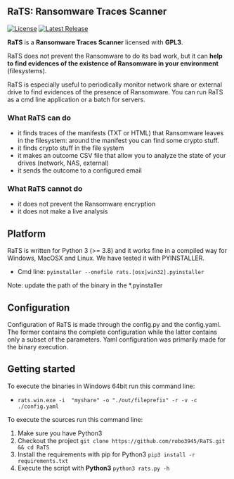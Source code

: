 ## RaTS: Ransomware Traces Scanner ##

[![License](https://img.shields.io/badge/license-GPL3-green)](https://github.com/robo3945/RaTS/blob/master/LICENSE)
[![Latest Release](https://img.shields.io/badge/release-v1.1.4-blue)](https://github.com/robo3945/RaTS/releases)

**RaTS** is a **Ransomware Traces Scanner** licensed with **GPL3**.

RaTS does not prevent the Ransomware to do its bad work, but it can **help to find evidences of the existence of Ransomware in your environment** (filesystems).

RaTS is especially useful to periodically monitor network share or external drive to find evidences of the presence of Ransomware. You can run RaTS as a cmd line application or a batch for servers.

### What RaTS can do ###

- it finds traces of the manifests (TXT or HTML) that Ransomware leaves in the filesystem: around the manifest you can find some crypto stuff.
- it finds crypto stuff in the file system
- it makes an outcome CSV file that allow you to analyze the state of your drives (network, NAS, external)
- it sends the outcome to a configured email

### What RaTS cannot do ###

- it does not prevent the Ransomware encryption
- it does not make a live analysis

## Platform ##

RaTS is written for Python 3 (>= 3.8) and it works fine in a compiled way for Windows, MacOSX and Linux. We have tested it with PYINSTALLER. 

- Cmd line: `pyinstaller --onefile rats.[osx|win32].pyinstaller`

Note: update the path of the binary in the *.pyinstaller

## Configuration ##

Configuration of RaTS is made through the config.py and the config.yaml. The former contains the complete configuration while the latter contains only a subset of the parameters. Yaml configuration  was primarily made for the binary execution. 

## Getting started ##

To execute the binaries in Windows 64bit run this command line:

- `rats.win.exe -i  "myshare" -o "./out/fileprefix" -r -v -c ./config.yaml`

To execute the sources run this command line:

1. Make sure you have Python3
2. Checkout the project
    `git clone https://github.com/robo3945/RaTS.git && cd RaTS`
3. Install the requirements with pip for Python3
    `pip3 install -r requirements.txt`
4. Execute the script with **Python3**
    `python3 rats.py -h`
